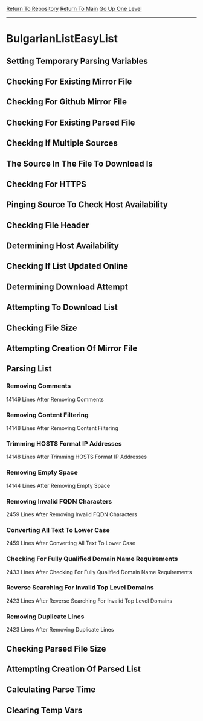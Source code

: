 [Return To Repository](https://github.com/deathbybandaid/piholeparser/)
[Return To Main](https://github.com/deathbybandaid/piholeparser/blob/master/RecentRunLogs/Mainlog.md)
[Go Up One Level](https://github.com/deathbybandaid/piholeparser/blob/master/RecentRunLogs/TopLevelScripts/30-Processing-External-Blacklists.md)
____________________________________
# BulgarianListEasyList
## Setting Temporary Parsing Variables
## Checking For Existing Mirror File
## Checking For Github Mirror File
## Checking For Existing Parsed File
## Checking If Multiple Sources
## The Source In The File To Download Is
## Checking For HTTPS
## Pinging Source To Check Host Availability
## Checking File Header
## Determining Host Availability
## Checking If List Updated Online
## Determining Download Attempt
## Attempting To Download List
## Checking File Size
## Attempting Creation Of Mirror File
## Parsing List
### Removing Comments
14149 Lines After Removing Comments
### Removing Content Filtering
14148 Lines After Removing Content Filtering
### Trimming HOSTS Format IP Addresses
14148 Lines After Trimming HOSTS Format IP Addresses
### Removing Empty Space
14144 Lines After Removing Empty Space
### Removing Invalid FQDN Characters
2459 Lines After Removing Invalid FQDN Characters
### Converting All Text To Lower Case
2459 Lines After Converting All Text To Lower Case
### Checking For Fully Qualified Domain Name Requirements
2433 Lines After Checking For Fully Qualified Domain Name Requirements
### Reverse Searching For Invalid Top Level Domains
2423 Lines After Reverse Searching For Invalid Top Level Domains
### Removing Duplicate Lines
2423 Lines After Removing Duplicate Lines
## Checking Parsed File Size
## Attempting Creation Of Parsed List
## Calculating Parse Time
## Clearing Temp Vars
